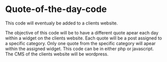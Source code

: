 # Quote-of-the-day-code

This code will eventualy be added to a clients website.

The objective of this code will be to have a different quote apear each day within a widget on the clients website.
Each quote will be a post assigned to a specific category.
Only one quote from the specific category will apear within the assigned widget.
This code can be in either php or javascript.
The CMS of the clients website will be wordpress.
